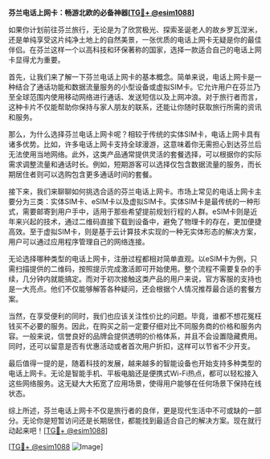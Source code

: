 **芬兰电话上网卡：畅游北欧的必备神器[[TG💪+ @esim1088](https://t.me/s/esim1088)]**

如果你计划前往芬兰旅行，无论是为了欣赏极光、探索圣诞老人的故乡罗瓦涅米，还是单纯享受这片纯净土地上的自然美景，一张优质的电话上网卡无疑是你的最佳伴侣。在芬兰这样一个以高科技和环保著称的国家，选择一款适合自己的电话上网卡显得尤为重要。

首先，让我们来了解一下芬兰电话上网卡的基本概念。简单来说，电话上网卡是一种结合了通话功能和数据流量服务的小型设备或虚拟SIM卡。它允许用户在芬兰乃至全球范围内使用移动网络进行通话、发送短信以及上网冲浪。对于旅行者而言，这种卡片不仅能帮助你保持与家人朋友的联系，还能让你随时获取旅行所需的资讯和服务。

那么，为什么选择芬兰电话上网卡呢？相较于传统的实体SIM卡，电话上网卡具有诸多优势。比如，许多电话上网卡支持全球漫游，这意味着你无需担心到达芬兰后无法使用当地网络。此外，这类产品通常提供灵活的套餐选择，可以根据你的实际需求调整流量和通话时长。例如，短期游客可以选择仅包含数据流量的服务，而长期居住者则可以选购包含更多通话时间的套餐。

接下来，我们来聊聊如何挑选合适的芬兰电话上网卡。市场上常见的电话上网卡主要分为三类：实体SIM卡、eSIM卡以及虚拟SIM卡。实体SIM卡是最传统的一种形式，需要邮寄到用户手中，适用于那些希望提前规划行程的人群。eSIM卡则是近年来兴起的技术，通过二维码直接下载到设备中，避免了物理卡的存在，更加便捷高效。至于虚拟SIM卡，则是基于云计算技术实现的一种无实体形态的解决方案，用户可以通过应用程序管理自己的网络连接。

无论选择哪种类型的电话上网卡，注册过程都相对简单直观。以eSIM卡为例，只需扫描提供的二维码，按照提示完成激活即可开始使用。整个流程不需要复杂的手续，几分钟内就能搞定。而对于初次接触这类产品的用户来说，官方客服的支持也是一大亮点。他们不仅能够解答各种疑问，还会根据个人情况推荐最合适的套餐方案。

当然，在享受便利的同时，我们也应该关注性价比的问题。毕竟，谁都不想花冤枉钱买不必要的服务。因此，在购买之前一定要仔细对比不同服务商的价格和服务内容。一般来说，信誉良好的品牌会提供透明的价格体系，并且不会设置隐藏费用。同时，还可以留意是否有优惠活动或者首次用户折扣，这样可以节省不少开支。

最后值得一提的是，随着科技的发展，越来越多的智能设备也开始支持多种类型的电话上网卡。无论是智能手机、平板电脑还是便携式Wi-Fi热点，都可以轻松接入这些网络服务。这无疑大大拓宽了应用场景，使得用户能够在任何场景下保持在线状态。

综上所述，芬兰电话上网卡不仅是旅行者的良伴，更是现代生活中不可或缺的一部分。无论你是短暂访问还是长期居住，都能找到最适合自己的解决方案。现在就行动起来吧！[[TG💪+ @esim1088](https://t.me/s/esim1088)]

[[TG💪+ @esim1088](https://t.me/s/esim1088) ![Image](https://i.postimg.cc/4NQfJmqS/Snipaste-2025-05-13-00-14-12.png)]